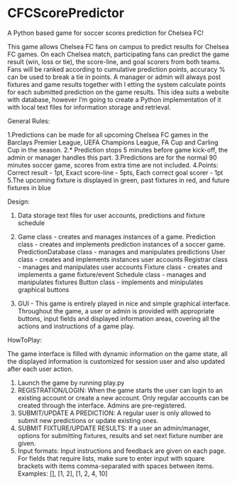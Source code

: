 CFCScorePredictor
=================

A Python based game for soccer scores prediction for Chelsea FC!

This game allows Chelsea FC fans on campus to predict results for Chelsea FC games. 
On each Chelsea match, participating fans can predict the game result (win, loss or tie), 
the score-line, and goal scorers from both teams. 
Fans will be ranked according to cumulative prediction points, 
accuracy % can be used to break a tie in points. 
A manager or admin will always post fixtures and game results together with l
etting the system calculate points for each submitted prediction on the game results. 
This idea suits a website with database, however I’m going to create a Python 
implementation of it with local text files for information storage and retrieval. 

General Rules:

1.Predictions can be made for all upcoming Chelsea FC games in the Barclays Premier League, 
  UEFA Champions League, FA Cup and Carling Cup in the season.
2.* Prediction stops 5 minutes before game kick-off, the admin or manager handles this part.
3.Predictions are for the normal 90 minutes soccer game, scores from extra time are not included. 
4.Points: Correct result - 1pt, Exact score-line - 5pts, Each correct goal scorer - 1pt 
5.The upcoming fixture is displayed in green, past fixtures in red, and future fixtures in blue

Design:

1. Data storage text files for user accounts, predictions and fixture schedule
2. Game class - creates and manages instances of a game.
   Prediction class - creates and implements prediction instances of a soccer game.
   PredictionDatabase class - manages and manipulates predictions
   User class - creates and implements instances user accounts
   Registrar class - manages and manipulates user accounts
   Fixture class - creates and implements a game fixture/event
   Schedule class - manages and manipulates fixtures
   Button class - implements and minipulates graphical buttons

3. GUI - This game is entirely played in nice and simple graphical interface.
   Throughout the game, a user or admin is provided with appropriate buttons, input fields and
   displayed information areas, covering all the actions and instructions of a game play.

HowToPlay:

The game interface is filled with dynamic information on the game state, all the displayed information
is customized for session user and also updated after each user action.
1. Launch the game by running play.py
2. REGISTRATION/LOGIN: When the game starts the user can login to an existing account
  or create a new account. Only regular accounts can be created through the interface. Admins are pre-registered.
3. SUBMIT/UPDATE A PREDICTION: A regular user is only allowed to submit new predictions or update existing ones.
4. SUBMIT FIXTURE/UPDATE RESULTS: If a user an admin/manager, options for submitting fixtures, results and set 
  next fixture number are given.
5. Input formats: Input instructions and feedback are given on each page. 
   For fields that require lists, make sure to enter input with square brackets with items comma-separated with spaces
   between items. Examples: [], [1, 2], [1, 2, 4, 10]